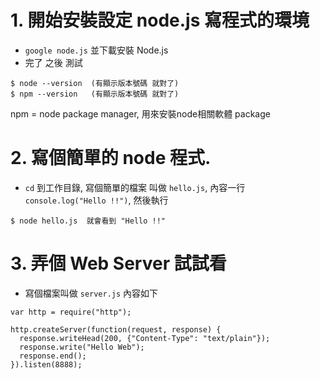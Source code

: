 # 1. 開始安裝設定 node.js 寫程式的環境

- `google node.js` 並下載安裝 Node.js
- 完了 之後 測試  
```
$ node --version  (有顯示版本號碼 就對了)
$ npm --version   (有顯示版本號碼 就對了)
```
  npm = node package manager, 用來安裝node相關軟體 package

# 2. 寫個簡單的 node 程式. 
- `cd` 到工作目錄, 寫個簡單的檔案 叫做 `hello.js`, 內容一行 `console.log("Hello !!")`, 然後執行 
```
$ node hello.js  就會看到 "Hello !!"
```

# 3. 弄個 Web Server 試試看
- 寫個檔案叫做 `server.js` 內容如下

```
var http = require("http");

http.createServer(function(request, response) {
  response.writeHead(200, {"Content-Type": "text/plain"});
  response.write("Hello Web");
  response.end();
}).listen(8888);
```
